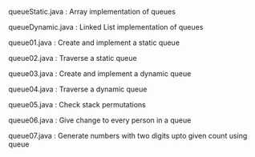 queueStatic.java : Array implementation of queues

queueDynamic.java : Linked List implementation of queues

queue01.java : Create and implement a static queue

queue02.java : Traverse a static queue

queue03.java : Create and implement a dynamic queue

queue04.java : Traverse a dynamic queue

queue05.java : Check stack permutations

queue06.java : Give change to every person in a queue

queue07.java : Generate numbers with two digits upto given count using queue
